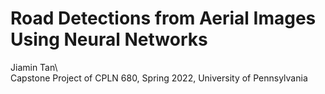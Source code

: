 # Road Detections from Aerial Images Using Neural Networks
Jiamin Tan\     
Capstone Project of CPLN 680, Spring 2022, University of Pennsylvania